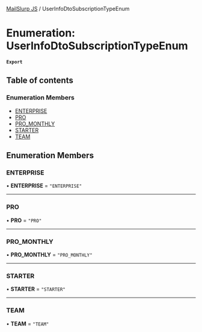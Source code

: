 [MailSlurp JS](../README.md) / UserInfoDtoSubscriptionTypeEnum

# Enumeration: UserInfoDtoSubscriptionTypeEnum

**`Export`**

## Table of contents

### Enumeration Members

- [ENTERPRISE](UserInfoDtoSubscriptionTypeEnum.md#enterprise)
- [PRO](UserInfoDtoSubscriptionTypeEnum.md#pro)
- [PRO\_MONTHLY](UserInfoDtoSubscriptionTypeEnum.md#pro_monthly)
- [STARTER](UserInfoDtoSubscriptionTypeEnum.md#starter)
- [TEAM](UserInfoDtoSubscriptionTypeEnum.md#team)

## Enumeration Members

### ENTERPRISE

• **ENTERPRISE** = ``"ENTERPRISE"``

___

### PRO

• **PRO** = ``"PRO"``

___

### PRO\_MONTHLY

• **PRO\_MONTHLY** = ``"PRO_MONTHLY"``

___

### STARTER

• **STARTER** = ``"STARTER"``

___

### TEAM

• **TEAM** = ``"TEAM"``

